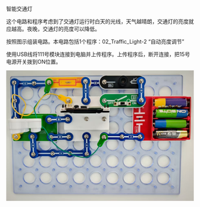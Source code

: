 智能交通灯

这个电路和程序考虑到了交通灯运行时白天的光线，天气越晴朗，交通灯的亮度就应越高。夜晚，交通灯的亮度可以降低。

按照图示组装电路。本电路包括1个程序：02_Traffic_Light-2 “自动亮度调节”

使用USB线将111号模块连接到电脑并上传程序。上传程序后，断开连接，把15号电源开关拨到ON位置。

![](056p1.jpg)